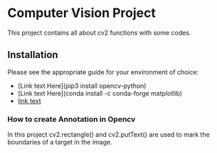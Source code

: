 # Computer Vision Project

This project contains all about cv2 functions with some codes.

## Installation

Please see the appropriate guide for your environment of choice:

* [Link text Here](pip3 install opencv-python) 
* [Link text Here](conda install -c conda-forge matplotlib)
* <a href="https://pypi.org/project/opencv-python/">link text</a>


### How to create Annotation in Opencv

In this project cv2.rectangle() and cv2.putText() are used to mark the boundaries of a target in the image.

 
